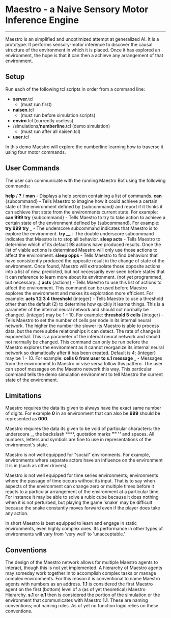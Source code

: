 # Maestro - a Naive Sensory Motor Inference Engine #
--------------------------------

Maestro is an simplified and unoptimized attempt at generalized AI. It is a prototype. It performs sensory-motor inference to discover the causal structure of the environment in which it is placed. Once it has explored an environment, the hope is that it can then a achieve any arrangement of that environment.

## Setup ##

Run each of the following tcl scripts in order from a command line:

- **server**.tcl
	- (must run first)
- **naisen**.tcl
	- (must run before simulation scripts)
- **enviro**.tcl (currently useless)
- /simulations/**numberline**.tcl (demo simulation)
	- (must run after all naisen.tcl)
- **user**.tcl

In this demo Maestro will explore the numberline learning how to traverse it using four motor commands.

## User Commands ##

The user can communicate with the running Maestro Bot using the following commands:

**help** / **?** / **man** - Displays a help screen containing a list of commands.
**can** {subcommand} - Tells Maestro to imagine how it could achieve a certain state of the environment defined by {subcommand} and report if it thinks it can achieve that state from the environments current state. For example: **can 999**
**try** {subcommand} - Tells Maestro to try to take action to achieve a certain state of the environment defined by {subcommand}. For example: **try 999**
**try _** - The underscore subcommand indicates that Maestro is to explore the environment.
**try __** - The double underscore subcommand indicates that Maestro is to stop all behavior.
**sleep acts** - Tells Maestro to determine which of its default 98 actions have produced results. Once the list of viable actions is determined Maestro will only use those actions to affect the environment.
**sleep opps** - Tells Maestro to find behaviors that have consistently produced the opposite result in the change of state of the environment. Once found, Maestro will extrapolate those opposite actions into a list of new, predicted, but not necessarily ever seen before states that it can reference to learn more about its environment.
(not yet programmed, but necessary...)
**acts** {actions} - Tells Maestro to use this list of actions to affect the environment. This command can be used before Maestro explores the environment and makes its exploration more efficient. For example: **acts 1 2 3 4**
**threshold** {integer} - Tells Maestro to use a threshold other than the default (2) to determine how quickly it learns things. This is a parameter of the internal neural network and should not normally be changed. {integer} may be 1 - 10. For example: **threshold 5**
**cells** {integer} - Tells Maestro to set the number of cells per node in its internal neural network. The higher the number the slower its Maestro is able to process data, but the more subtle relationships it can detect. The rate of change is exponential. This is a parameter of the internal neural network and should not normally be changed. This command can only be run before the Maestro explores the environment as it cannot reorganize its internal neural network so dramatically after it has been created. Default is 4; {integer} may be 1 - 10. For example: **cells 6**
**from user to s.1 message _** - Messages from the environment to Maestro or vise versa follow this pattern. The user can spoof messages on the Maestro network this way. This particular command tells the demo simulation environment to tell Maestro the current state of the environment.

## Limitations ##

Maestro requires the data its given to always have the exact same number of digits. For example **0** in an environment that can also be **999** should be represented as **000**.

Maestro requires the data its given to be void of particular characters: the underscore **_**, the backslash **\**, quotation marks **""** **''** and spaces. All numbers, letters and symbols are fine to use in representations of the environment's state.

Maestro is not well equipped for "social" environments. For example, environments where separate actors have an influence on the environment it is in (such as other drivers).

Maestro is not well equipped for time series environments; environments where the passage of time occurs without its input. That is to say when aspects of the environment can change zero or multiple times before it reacts to a particular arrangement of the environment at a particular time. For instance it may be able to solve a rubix cube because it does nothing when it is not perturbed, but playing the game 'snake' may be difficult because the snake constantly moves forward even if the player does take any action.

In short Maestro is best equipped to learn and engage in static environments, even highly complex ones. Its performance in other types of environments will vary from 'very well' to 'unacceptable.'

## Conventions ##

The design of the Maestro network allows for multiple Maestro agents to interact, though this is not yet implemented. A hierarchy of Maestro agents may someday work together in to accomplish complex tasks or manage complex environments. For this reason it is conventional to name Maestro agents with numbers as an address. **1.1** is considered the first Maestro agent on the first (bottom) level of a (as of yet theoretical) Maestro Hierarchy. **s.1** or **e.1** then is considered the portion of the simulation or the environment that communicates with Maestro **1.1**. These are naming conventions; not naming rules. As of yet no function logic relies on these conventions.

